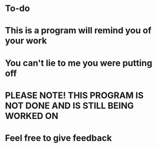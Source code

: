 # To-do
# This is a program will remind you of your work
# You can't lie to me you were putting off

# PLEASE NOTE! THIS PROGRAM IS NOT DONE AND IS STILL BEING WORKED ON
# Feel free to give feedback
